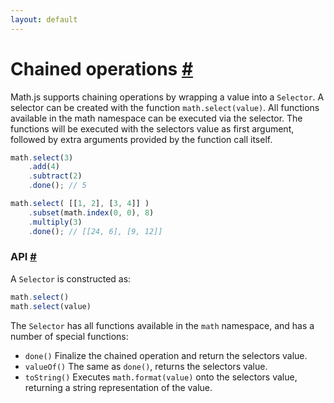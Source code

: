 ```yaml
---
layout: default
---
```


<h1 id="chained-operations">Chained operations <a href="#chained-operations" title="Permalink">#</a></h1>

Math.js supports chaining operations by wrapping a value into a `Selector`.
A selector can be created with the function `math.select(value)`.
All functions available in the math namespace can be executed via the selector.
The functions will be executed with the selectors value as first argument,
followed by extra arguments provided by the function call itself.

```js
math.select(3)
    .add(4)
    .subtract(2)
    .done(); // 5

math.select( [[1, 2], [3, 4]] )
    .subset(math.index(0, 0), 8)
    .multiply(3)
    .done(); // [[24, 6], [9, 12]]
```

<h3 id="api">API <a href="#api" title="Permalink">#</a></h3>

A `Selector` is constructed as:

```js
math.select()
math.select(value)
```

The `Selector` has all functions available in the `math` namespace, and has
a number of special functions:

 - `done()`
   Finalize the chained operation and return the selectors value.
 - `valueOf()`
   The same as `done()`, returns the selectors value.
 - `toString()`
   Executes `math.format(value)` onto the selectors value, returning
   a string representation of the value.

